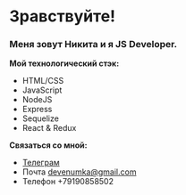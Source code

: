# Зравствуйте! <img srs="https://i.gifer.com/1UEW.gif" width="25px">

### Меня зовут Никита и я JS Developer.

**Мой технологический стэк:**
* HTML/CSS
* JavaScript
* NodeJS
* Express
* Sequelize
* React & Redux

**Cвязаться со мной:**
* [Телеграм](https://t.me/Enumka)
* Почта devenumka@gmail.com
* Телефон +79190858502
